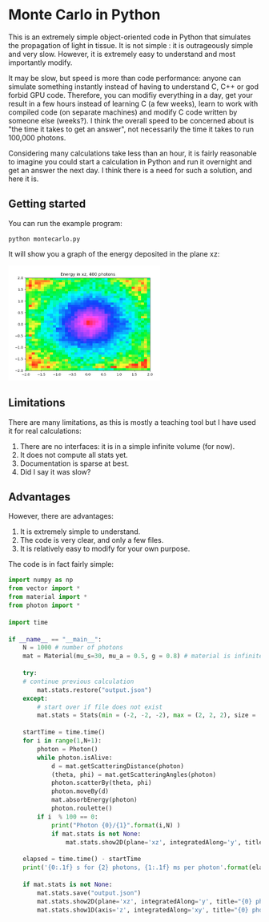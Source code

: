 # Monte Carlo in Python

This is an extremely simple object-oriented code in Python that simulates the propagation of light in tissue. It is not simple : it is outrageously simple and very slow. However, it is extremely easy to understand and most importantly modify.

It may be slow, but speed is more than code performance: anyone can simulate something instantly instead of having to understand C, C++ or god forbid GPU code.  Therefore, you can modifiy everything in a day, get your result in a few hours instead of learning C (a few weeks), learn to work with compiled code (on separate machines) and modify C code written by someone else (weeks?). I think the overall speed to be concerned about is "the time it takes to get an answer", not necessarily the time it takes to run 100,000 photons.

Considering many calculations take less than an hour, it is fairly reasonable to imagine you could start a calculation in Python and run it overnight and get an answer the next day. I think there is a need for such a solution, and here it is.

## Getting started

You can run the example program:

```shell
python montecarlo.py
```

It will show you a graph of the energy deposited in the plane xz:

<img src="README.assets/image-20201014234533031.png" alt="image-20201014234533031" style="zoom:50%;" />

## Limitations

There are many limitations, as this is mostly a teaching tool but I have used it for real calculations:
1. There are no interfaces: it is in a simple infinite volume (for now).
2. It does not compute all stats yet.
3. Documentation is sparse at best.
4. Did I say it was slow?

## Advantages

However, there are advantages:

1. It is extremely simple to understand.
2. The code is very clear, and only a few files.
3. It is relatively easy to modify for your own purpose.

The code is in fact fairly simple:

```python
import numpy as np
from vector import *
from material import *
from photon import *

import time

if __name__ == "__main__":
    N = 1000 # number of photons
    mat = Material(mu_s=30, mu_a = 0.5, g = 0.8) # material is infinite
    
    try:
	# continue previous calculation
        mat.stats.restore("output.json") 
    except:
        # start over if file does not exist
        mat.stats = Stats(min = (-2, -2, -2), max = (2, 2, 2), size = (41,41,41)) # volume over which we keep stats

    startTime = time.time()
    for i in range(1,N+1):
        photon = Photon()
        while photon.isAlive:
            d = mat.getScatteringDistance(photon)
            (theta, phi) = mat.getScatteringAngles(photon)
            photon.scatterBy(theta, phi)
            photon.moveBy(d)
            mat.absorbEnergy(photon)
            photon.roulette()
        if i  % 100 == 0:
            print("Photon {0}/{1}".format(i,N) )
            if mat.stats is not None:
                mat.stats.show2D(plane='xz', integratedAlong='y', title="{0} photons".format(i))

    elapsed = time.time() - startTime
    print('{0:.1f} s for {2} photons, {1:.1f} ms per photon'.format(elapsed, elapsed/N*1000, N))

    if mat.stats is not None:
        mat.stats.save("output.json")
        mat.stats.show2D(plane='xz', integratedAlong='y', title="{0} photons".format(N), realtime=False)
        mat.stats.show1D(axis='z', integratedAlong='xy', title="{0} photons".format(N), realtime=False)

```

